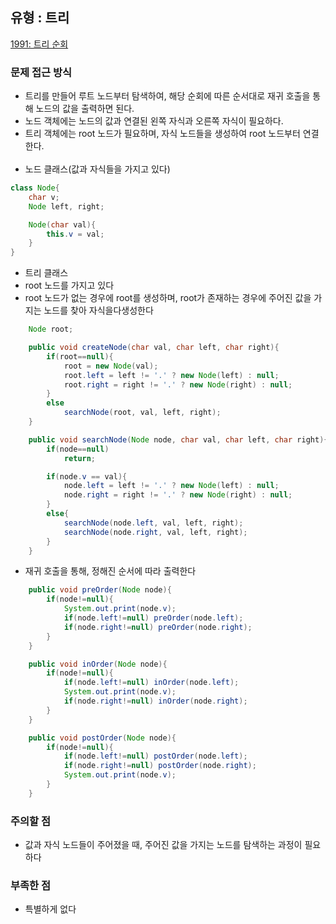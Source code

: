 ## 유형 : 트리
[1991: 트리 순회](https://www.acmicpc.net/problem/1991)

### 문제 접근 방식
  - 트리를 만들어 루트 노드부터 탐색하여, 해당 순회에 따른 순서대로 재귀 호출을 통해 노드의 값을 출력하면 된다.
  - 노드 객체에는 노드의 값과 연결된 왼쪽 자식과 오른쪽 자식이 필요하다.
  - 트리 객체에는 root 노드가 필요하며, 자식 노드들을 생성하여 root 노드부터 연결한다.
<br></br>
  - 노드 클래스(값과 자식들을 가지고 있다)
``` Java
class Node{
    char v;
    Node left, right;

    Node(char val){
        this.v = val;
    }
}
```

  - 트리 클래스
  - root 노드를 가지고 있다
  - root 노드가 없는 경우에 root를 생성하며, root가 존재하는 경우에 주어진 값을 가지는 노드를 찾아 자식을다생성한다
``` Java
    Node root;

    public void createNode(char val, char left, char right){
        if(root==null){
            root = new Node(val);
            root.left = left != '.' ? new Node(left) : null;
            root.right = right != '.' ? new Node(right) : null;
        }
        else
            searchNode(root, val, left, right);
    }

    public void searchNode(Node node, char val, char left, char right){
        if(node==null)
            return;

        if(node.v == val){
            node.left = left != '.' ? new Node(left) : null;
            node.right = right != '.' ? new Node(right) : null;
        }
        else{
            searchNode(node.left, val, left, right);
            searchNode(node.right, val, left, right);
        }
    }
```

- 재귀 호출을 통해, 정해진 순서에 따라 출력한다
``` Java
    public void preOrder(Node node){
        if(node!=null){
            System.out.print(node.v);
            if(node.left!=null) preOrder(node.left);
            if(node.right!=null) preOrder(node.right);
        }
    }

    public void inOrder(Node node){
        if(node!=null){
            if(node.left!=null) inOrder(node.left);
            System.out.print(node.v);
            if(node.right!=null) inOrder(node.right);
        }
    }

    public void postOrder(Node node){
        if(node!=null){
            if(node.left!=null) postOrder(node.left);
            if(node.right!=null) postOrder(node.right);
            System.out.print(node.v);
        }
    }
```

### 주의할 점
  - 값과 자식 노드들이 주어졌을 때, 주어진 값을 가지는 노드를 탐색하는 과정이 필요하다

### 부족한 점
  - 특별하게 없다
